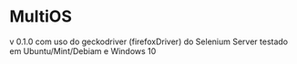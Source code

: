 # MultiOS
v 0.1.0 com uso do geckodriver (firefoxDriver) do Selenium Server testado em Ubuntu/Mint/Debiam e Windows 10
